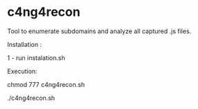 # c4ng4recon

Tool to enumerate subdomains and analyze all captured .js files.



Installation :

1 - run instalation.sh

Execution:

chmod 777 c4ng4recon.sh

./c4ng4recon.sh
